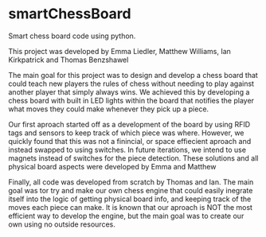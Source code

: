 # smartChessBoard
Smart chess board code using python.

This project was developed by Emma Liedler, Matthew Williams, Ian Kirkpatrick and Thomas Benzshawel

The main goal for this project was to design and develop a chess board that could teach new players the rules of chess without needing to play against another player that simply always wins. We achieved this by developing a chess board with built in LED lights within the board that notifies the player what moves they could make whenever they pick up a piece.

Our first aproach started off as a development of the board by using RFID tags and sensors to keep track of which piece was where. However, we quickly found that this was not a finincial, or space effiecient aproach and instead swapped to using switches. In future iterations, we intend to use magnets instead of switches for the piece detection. These solutions and all physical board aspects were developed by Emma and Matthew

Finally, all code was developed from scratch by Thomas and Ian. The main goal was tor try and make our own chess engine that could easily inegrate itself into the logic of getting physical board info, and keeping track of the moves each piece can make. It is known that our aproach is NOT the most efficient way to develop the engine, but the main goal was to create our own using no outside resources.

